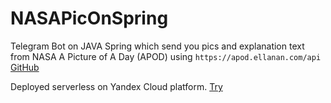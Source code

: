 # NASAPicOnSpring

Telegram Bot on JAVA Spring which send you pics and explanation text 
from NASA A Picture of A Day (APOD) using `https://apod.ellanan.com/api` [GitHub](https://github.com/ellanan/apod-api)

Deployed serverless on Yandex Cloud platform. [Try](https://t.me/NASAPic_bot)
